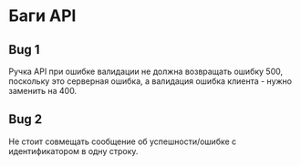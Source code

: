 # Баги API

## Bug 1
Ручка API при ошибке валидации не должна возвращать ошибку 500, поскольку
это серверная ошибка, а валидация ошибка клиента - нужно заменить на 400.

## Bug 2
Не стоит совмещать сообщение об успешности/ошибке с идентификатором в одну строку.